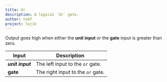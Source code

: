 ```yaml
---
title: Or
description: A logical `Or` gate.
author: tomf
project: lojik
---
```


<md-img src="lojik/or.png" alt=""></md-img>

Output goes high when either the **unit input** _or_ the **gate** input is greater than zero.

| Input            | Description                       |
| ---------------- | --------------------------------- |
| **_unit input_** | The left input to the `or` gate.  |
| **gate**         | The right input to the `or` gate. |
